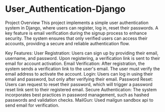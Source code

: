 # User_Authentication-Django

Project Overview
This project implements a simple user authentication system in Django, where users can register, log in, reset their passwords. A key feature is email verification during the signup process to enhance security. The system ensures that only verified users can access their accounts, providing a secure and reliable authentication flow.

Key Features:
User Registration: Users can sign up by providing their email, username, and password. Upon registering, a verification link is sent to their email for account activation.
Email Verification: After registration, the system sends a verification link to the user's email. The user must verify the email address to activate the account.
Login: Users can log in using their email and password, but only after verifying their email.
Password Reset: Users can request to reset their password, which will trigger a password reset link sent to their registered email.
Secure Authentication: The system incorporates best practices in password management, such as hashed passwords and validation checks.
MailGun: Used mailgun sandbox api to send email for verification.

